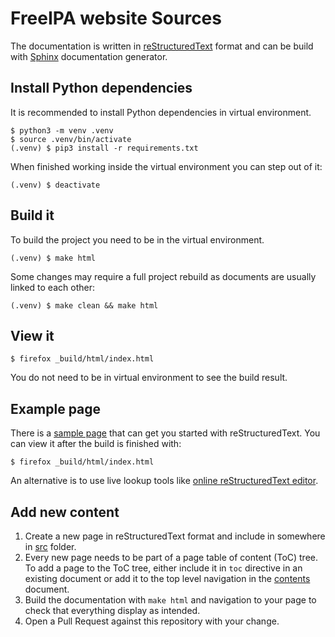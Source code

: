 # FreeIPA website Sources

The documentation is written in [reStructuredText] format and can be build
with [Sphinx] documentation generator.

[reStructuredText]: https://docutils.sourceforge.io/rst.html
[Sphinx]: https://www.sphinx-doc.org

## Install Python dependencies

It is recommended to install Python dependencies in virtual environment.

```console
$ python3 -m venv .venv
$ source .venv/bin/activate
(.venv) $ pip3 install -r requirements.txt
```

When finished working inside the virtual environment you can step out of it:

```console
(.venv) $ deactivate
```

## Build it
To build the project you need to be in the virtual environment.
```console
(.venv) $ make html
```

Some changes may require a full project rebuild as documents are usually
linked to each other:
```console
(.venv) $ make clean && make html
```

## View it
```console
$ firefox _build/html/index.html
```
You do not need to be in virtual environment to see the build result.

## Example page

There is a [sample page] that can get you started with reStructuredText. You
can view it after the build is finished with:

```console
$ firefox _build/html/index.html
```

An alternative is to use live lookup tools like [online reStructuredText editor].

[sample page]: src/example.rst
[online reStructuredText editor]: http://rst.ninjs.org/#

## Add new content

1. Create a new page in reStructuredText format and include in somewhere in
   [src] folder.
2. Every new page needs to be part of a page table of content (ToC) tree. To
   add a page to the ToC tree, either include it in `toc` directive in an
   existing document or add it to the top level navigation in the [contents]
   document.
3. Build the documentation with `make html` and navigation to your page to check
   that everything display as intended.
4. Open a Pull Request against this repository with your change.

[src]: src
[contents]: src/contents.rst
